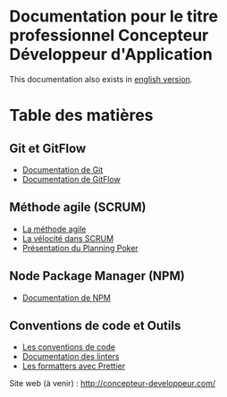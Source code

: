 # Documentation pour le titre professionnel Concepteur Développeur d'Application

This documentation also exists in [english version](README.en.md).

# Table des matières

## Git et GitFlow

- [Documentation de Git](1-basics/01-git/fr/article.md)
- [Documentation de GitFlow](1-basics/02-gitflow/fr/article.md)

## Méthode agile (SCRUM)

- [La méthode agile](1-basics/03-methodology/01-agile-method/fr/article.md)
- [La vélocité dans SCRUM](1-basics/03-methodology/02-velocity/fr/article.md)
- [Présentation du Planning Poker](1-basics/03-methodology/03-planning-poker/fr/article.md)

## Node Package Manager (NPM)

- [Documentation de NPM](1-basics/04-npm/fr/article.md)

## Conventions de code et Outils

- [Les conventions de code](2-code-style/01-code-conventions/fr/article.md)
- [Documentation des linters](2-code-style/02-linter/fr/article.md)
- [Les formatters avec Prettier](2-code-style/03-prettier/fr/article.md)

Site web (à venir) : http://concepteur-developpeur.com/